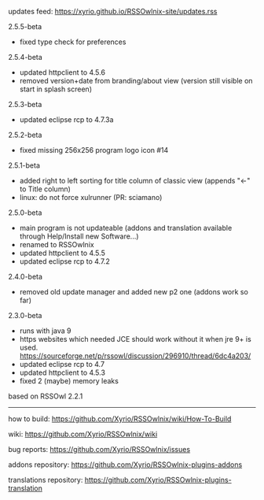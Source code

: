 updates feed: https://xyrio.github.io/RSSOwlnix-site/updates.rss

2.5.5-beta
- fixed type check for preferences

2.5.4-beta
- updated httpclient to 4.5.6
- removed version+date from branding/about view (version still visible on start in splash screen)

2.5.3-beta
- updated eclipse rcp to 4.7.3a

2.5.2-beta
- fixed missing 256x256 program logo icon #14

2.5.1-beta
- added right to left sorting for title column of classic view (appends "<-" to Title column)
- linux: do not force xulrunner (PR: sciamano)

2.5.0-beta
- main program is not updateable (addons and translation available through Help/Install new Software...)
- renamed to RSSOwlnix
- updated httpclient to 4.5.5
- updated eclipse rcp to 4.7.2

2.4.0-beta
- removed old update manager and added new p2 one (addons work so far)

2.3.0-beta
- runs with java 9
- https websites which needed JCE should work without it when jre 9+ is used. https://sourceforge.net/p/rssowl/discussion/296910/thread/6dc4a203/
- updated eclipse rcp to 4.7
- updated httpclient to 4.5.3
- fixed 2 (maybe) memory leaks

based on RSSOwl 2.2.1

---

how to build: https://github.com/Xyrio/RSSOwlnix/wiki/How-To-Build

wiki: https://github.com/Xyrio/RSSOwlnix/wiki

bug reports: https://github.com/Xyrio/RSSOwlnix/issues

addons repository: https://github.com/Xyrio/RSSOwlnix-plugins-addons

translations repository: https://github.com/Xyrio/RSSOwlnix-plugins-translation
